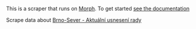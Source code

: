 This is a scraper that runs on [Morph](https://morph.io). To get started [see the documentation](https://morph.io/documentation)

Scrape data about [Brno-Sever - Aktuální usnesení rady](http://www.sever.brno.cz/volene-organy-s/646-aktualni-usneseni-rady.html)

